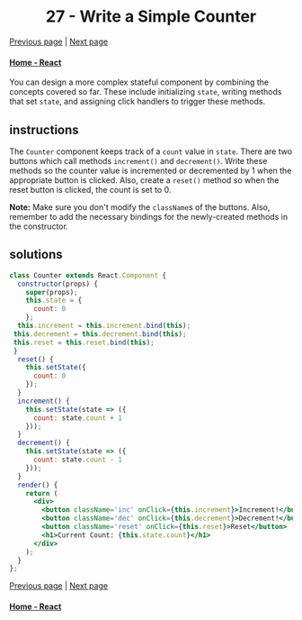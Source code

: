 # <center>27 - Write a Simple Counter</center>

[Previous page](26-use-state-to-toggle-an-element.md) | [Next page](28-create-a-controlled-input.md)

#### [Home - React](./README.md)


You can design a more complex stateful component by combining the concepts covered so far. These include initializing `state`, writing methods that set `state`, and assigning click handlers to trigger these methods.

## instructions 

The `Counter` component keeps track of a `count` value in `state`. There are two buttons which call methods `increment()` and `decrement()`. Write these methods so the counter value is incremented or decremented by 1 when the appropriate button is clicked. Also, create a `reset()` method so when the reset button is clicked, the count is set to 0.

**Note:** Make sure you don't modify the `className`s of the buttons. Also, remember to add the necessary bindings for the newly-created methods in the constructor.

## solutions 

```jsx
class Counter extends React.Component {
  constructor(props) {
    super(props);
    this.state = {
      count: 0
    };
  this.increment = this.increment.bind(this);
 this.decrement = this.decrement.bind(this);
 this.reset = this.reset.bind(this);
 }
  reset() {
    this.setState({
      count: 0
    });
  }
  increment() {
    this.setState(state => ({
      count: state.count + 1
    }));
  }
  decrement() {
    this.setState(state => ({
      count: state.count - 1
    }));
  }
  render() {
    return (
      <div>
        <button className='inc' onClick={this.increment}>Increment!</button>
        <button className='dec' onClick={this.decrement}>Decrement!</button>
        <button className='reset' onClick={this.reset}>Reset</button>
        <h1>Current Count: {this.state.count}</h1>
      </div>
    );
  }
};
```

[Previous page](26-use-state-to-toggle-an-element.md) | [Next page](28-create-a-controlled-input.md)

#### [Home - React](./README.md)